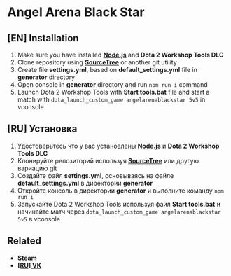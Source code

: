 # Angel Arena Black Star
## [EN] Installation
1. Make sure you have installed **[Node.js](https://nodejs.org/en/)** and **Dota 2 Workshop Tools DLC**
2. Clone repository using **[SourceTree](https://www.sourcetreeapp.com/)** or another git utility
3. Create file **settings.yml**, based on **default_settings.yml** file in **generator** directory
4. Open console in **generator** directory and run `npm run i` command
5. Launch Dota 2 Workshop Tools with **Start tools.bat** file and start a match with `dota_launch_custom_game angelarenablackstar 5v5` in vconsole

## [RU] Установка
1. Удостоверьтесь что у вас установлены **[Node.js](https://nodejs.org/en/)** и **Dota 2 Workshop Tools DLC**
2. Клонируйте репозиторий используя **[SourceTree](https://www.sourcetreeapp.com/)** или другую вариацию git
3. Создайте файл **settings.yml**, основываясь на файле **default_settings.yml** в директории **generator**
4. Откройте консоль в директории **generator** и выполните команду `npm run i`
5. Запускайте Dota 2 Workshop Tools используя файл **Start tools.bat** и начинайте матч через `dota_launch_custom_game angelarenablackstar 5v5` в vconsole

## Related
* **[Steam](https://steamcommunity.com/sharedfiles/filedetails/?id=699441891)**
* **[[RU] VK](https://vk.com/angelarenablackstar)**
